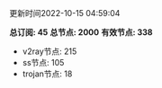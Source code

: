 更新时间2022-10-15 04:59:04

**总订阅: 45**
**总节点: 2000**
**有效节点: 338**
- v2ray节点: 215
- ss节点: 105
- trojan节点: 18

